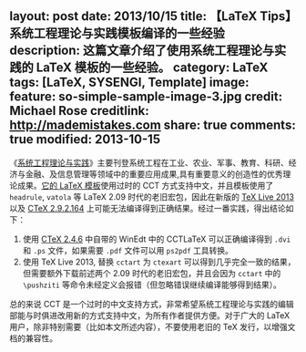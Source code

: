 layout: post
date: 2013/10/15
title: 【LaTeX Tips】系统工程理论与实践模板编译的一些经验
description: 这篇文章介绍了使用系统工程理论与实践的 LaTeX 模板的一些经验。
category: LaTeX
tags: [LaTeX, SYSENGI, Template]
image:
  feature: so-simple-sample-image-3.jpg
  credit: Michael Rose
  creditlink: http://mademistakes.com
share: true
comments: true
modified: 2013-10-15
---

《[系统工程理论与实践](http://www.sysengi.com/)》主要刊登系统工程在工业、农业、军事、教育、科研、经济与金融、及信息管理等领域中的重要应用成果,具有重要意义的创造性的优秀理论成果。[它的 LaTeX 模板](http://www.sysengi.com/UserFiles/File/model2013.tex)使用过时的 CCT 方式支持中文，并且模板使用了 `headrule`, `vatola` 等 LaTeX 2.09 时代的老旧宏包，因此在新版的 [TeX Live 2013](http://www.tug.org/texlive/) 以及 [CTeX 2.9.2.164](http://www.ctex.org/CTeXDownload) 上可能无法编译得到正确结果。经过一番实践，得出结论如下：

<!--more-->

1. 使用 [CTeX 2.4.6](ftp://ftp.ctex.org/pub/tex/systems/ctex/obsolete/2.4/) 中自带的 WinEdt 中的 CCTLaTeX 可以正确编译得到 `.dvi` 和 `.ps` 文件，如果需要 `.pdf` 文件可以用 `ps2pdf` 工具转换。
1. 使用 TeX Live 2013, 替换 `cctart` 为 `ctexart` 可以得到几乎完全一致的结果，但需要额外下载前述两个 2.09 时代的老旧宏包，并且会因为 `cctart` 中的 `\pushziti` 等命令未经定义会报错（但忽略错误继续编译能够得到结果）。

总的来说 CCT 是一个过时的中文支持方式，非常希望系统工程理论与实践的编辑部能与时俱进改用新的方式支持中文，为所有作者提供方便。对于广大的 LaTeX 用户，除非特别需要（比如本文所述内容），不要使用老旧的 TeX 发行，以增强文档的兼容性。
